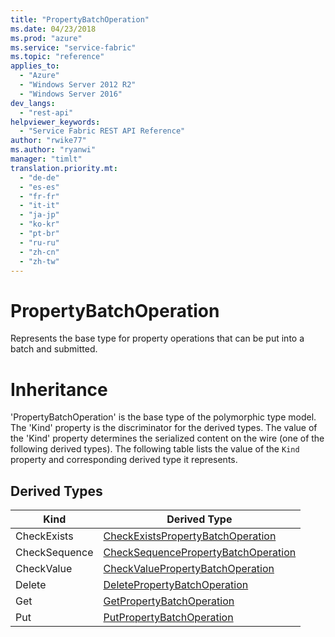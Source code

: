 ```yaml
---
title: "PropertyBatchOperation"
ms.date: 04/23/2018
ms.prod: "azure"
ms.service: "service-fabric"
ms.topic: "reference"
applies_to: 
  - "Azure"
  - "Windows Server 2012 R2"
  - "Windows Server 2016"
dev_langs: 
  - "rest-api"
helpviewer_keywords: 
  - "Service Fabric REST API Reference"
author: "rwike77"
ms.author: "ryanwi"
manager: "timlt"
translation.priority.mt: 
  - "de-de"
  - "es-es"
  - "fr-fr"
  - "it-it"
  - "ja-jp"
  - "ko-kr"
  - "pt-br"
  - "ru-ru"
  - "zh-cn"
  - "zh-tw"
---
```

# PropertyBatchOperation

Represents the base type for property operations that can be put into a batch and submitted.
# Inheritance

'PropertyBatchOperation' is the base type of the polymorphic type model. The 'Kind' property is the discriminator for the derived types. 
The value of the 'Kind' property determines the serialized content on the wire (one of the following derived types). 
The following table lists the value of the `Kind` property and corresponding derived type it represents.
## Derived Types

| Kind | Derived Type |
| --- | --- | 
| CheckExists | [CheckExistsPropertyBatchOperation](sfclient-v62-model-checkexistspropertybatchoperation.md) |
| CheckSequence | [CheckSequencePropertyBatchOperation](sfclient-v62-model-checksequencepropertybatchoperation.md) |
| CheckValue | [CheckValuePropertyBatchOperation](sfclient-v62-model-checkvaluepropertybatchoperation.md) |
| Delete | [DeletePropertyBatchOperation](sfclient-v62-model-deletepropertybatchoperation.md) |
| Get | [GetPropertyBatchOperation](sfclient-v62-model-getpropertybatchoperation.md) |
| Put | [PutPropertyBatchOperation](sfclient-v62-model-putpropertybatchoperation.md) |

